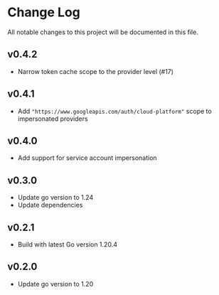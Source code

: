 # Change Log

All notable changes to this project will be documented in this file.

## v0.4.2

- Narrow token cache scope to the provider level (#17)

## v0.4.1

- Add `"https://www.googleapis.com/auth/cloud-platform"` scope to impersonated providers

## v0.4.0

- Add support for service account impersonation

## v0.3.0

- Update go version to 1.24
- Update dependencies

## v0.2.1

- Build with latest Go version 1.20.4

## v0.2.0

- Update go version to 1.20

